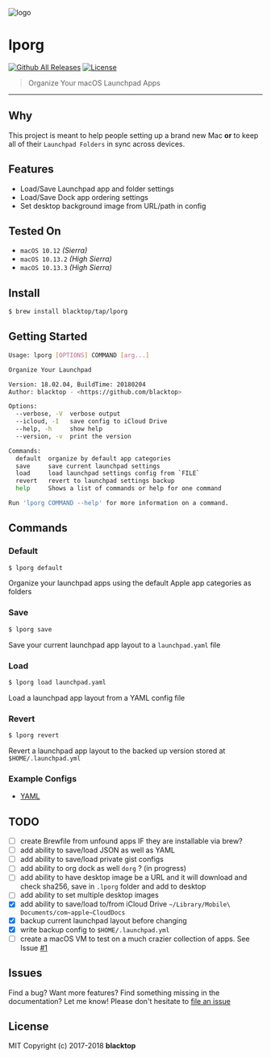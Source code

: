 ![logo](https://github.com/blacktop/lporg/raw/master/porg.jpeg)

# lporg

[![Github All Releases](https://img.shields.io/github/downloads/blacktop/lporg/total.svg)](https://github.com/blacktop/lporg) [![License](http://img.shields.io/:license-mit-blue.svg)](http://doge.mit-license.org)

> Organize Your macOS Launchpad Apps

---

## Why

This project is meant to help people setting up a brand new Mac **or** to keep all of their `Launchpad Folders` in sync across devices.

## Features

- Load/Save Launchpad app and folder settings
- Load/Save Dock app ordering settings
- Set desktop background image from URL/path in config

## Tested On

- `macOS 10.12` _(Sierra)_
- `macOS 10.13.2` _(High Sierra)_
- `macOS 10.13.3` _(High Sierra)_

## Install

```sh
$ brew install blacktop/tap/lporg
```

## Getting Started

```sh
Usage: lporg [OPTIONS] COMMAND [arg...]

Organize Your Launchpad

Version: 18.02.04, BuildTime: 20180204
Author: blacktop - <https://github.com/blacktop>

Options:
  --verbose, -V  verbose output
  --icloud, -I   save config to iCloud Drive
  --help, -h     show help
  --version, -v  print the version

Commands:
  default  organize by default app categories
  save     save current launchpad settings
  load     load launchpad settings config from `FILE`
  revert   revert to launchpad settings backup
  help     Shows a list of commands or help for one command

Run 'lporg COMMAND --help' for more information on a command.
```

## Commands

### Default

```sh
$ lporg default
```

Organize your launchpad apps using the default Apple app categories as folders

### Save

```sh
$ lporg save
```

Save your current launchpad app layout to a `launchpad.yaml` file

### Load

```sh
$ lporg load launchpad.yaml
```

Load a launchpad app layout from a YAML config file

### Revert

```sh
$ lporg revert
```

Revert a launchpad app layout to the backed up version stored at `$HOME/.launchpad.yml`

### Example Configs

- [YAML](https://github.com/blacktop/lporg/blob/master/test/launchpad-test.yaml)

## TODO

- [ ] create Brewfile from unfound apps IF they are installable via brew?
- [ ] add ability to save/load JSON as well as YAML
- [ ] add ability to save/load private gist configs
- [ ] add ability to org dock as well `dorg` ? (in progress)
- [ ] add ability to have desktop image be a URL and it will download and check sha256, save in `.lporg` folder and add to desktop
- [ ] add ability to set multiple desktop images
- [x] add ability to save/load to/from iCloud Drive `~/Library/Mobile\ Documents/com~apple~CloudDocs`
- [x] backup current launchpad layout before changing
- [x] write backup config to `$HOME/.launchpad.yml`
- [ ] create a macOS VM to test on a much crazier collection of apps. See Issue [#1](https://github.com/blacktop/lporg/issues/1)

## Issues

Find a bug? Want more features? Find something missing in the documentation? Let me know! Please don't hesitate to [file an issue](https://github.com/blacktop/lporg/issues/new)

## License

MIT Copyright (c) 2017-2018 **blacktop**
